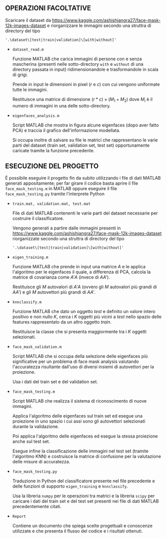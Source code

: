 ## OPERAZIONI FACOLTATIVE
Scaricare il dataset da https://www.kaggle.com/ashishjangra27/face-mask-12k-images-dataset e riorganizzare le immagini secondo una struttra di directory del tipo
```
'.\dataset\[test|train|validation]\[with|without]'
```

* `dataset_read.m`

	Funzione MATLAB che carica immagini di persone con e senza mascherina (presenti nelle sotto-directory `with` e `without` di una directory passata in input) ridimensionandole e trasformandole in scala di grigi.

	Prende in input le dimensioni in pixel ($r$ e $c$) con cui vengono uniformate tutte le immagini.

	Restituisce una matrice di dimensione $(r*c) \times (M_1+M_2)$ dove $M_i$ è il numero di immagini in una delle sotto-directory.

* `eigenfaces_analysis.m`

	Script MATLAB che mostra in figura alcune eigenfaces (dopo aver fatto PCA) e traccia il grafico dell'informazione modellata.

	Si occupa inoltre di salvare su file le matrici che rappresentano le varie parti del dataset (train set, validation set, test set) opportunamente caricate tramite la funzione precedente.


## ESECUZIONE DEL PROGETTO
È possibile eseguire il progetto fin da subito utilizzando i file di dati MATLAB generati appositamente; per far girare il codice basta aprire il file `face_mask_testing.m` in MATLAB oppure eseguire il file `face_mask_testing.py` tramite l'interprete Python

* `train.mat, validation.mat, test.mat`

	File di dati MATLAB contenenti le varie parti del dataset necessarie per costruire il classificatore.

	Vengono generati a partire dalle immagini presenti in https://www.kaggle.com/ashishjangra27/face-mask-12k-images-dataset riorganizzate secondo una struttra di directory del tipo
    ```
    '.\dataset\[test|train|validation]\[with|without]'
    ```

* `eigen_training.m`

	Funzione MATLAB che prende in input una matrice $A$ e le applica l'algoritmo per le eigenfaces il quale, a differenza di PCA, calcola la matrice di covarianza come $A'A$ (invece di $AA'$).

	Restituisce gli $M$ autovalori di $A'A$ (ovvero gli $M$ autovalori più grandi di $AA'$) e gli $M$ autovettori più grandi di $AA'$.

* `knnclassify.m`

	Funzione MATLAB che dato un oggetto $test$ e definito un valore intero positivo e non nullo $K$, cerca i $K$ oggetti più vicini a $test$ nello spazio delle features rappresentato da un altro oggetto $train$.

	Restituisce la classe che si presenta maggiormente tra i $K$ oggetti selezionati.

* `face_mask_validation.m`

	Script MATLAB che si occupa della selezione delle eigenfaces più significative per un problema di face mask analysis valutando l'accuratezza risultante dall'uso di diversi insiemi di autovettori per la proiezione.

	Usa i dati del train set e del validation set.

* `face_mask_testing.m`

	Script MATLAB che realizza il sistema di riconoscimento di nuove immagini.

	Applica l'algoritmo delle eigenfaces sul train set ed esegue una proiezione in uno spazio i cui assi sono gli autovettori selezionati durante la validazione.

	Poi applica l'algoritmo delle eigenfaces ed esegue la stessa proiezione anche sul test set.

	Esegue infine la classificazione delle immagini nel test set (tramite l'algoritmo KNN) e costruisce la matrice di confusione per la valutazione delle misure di accuratezza.

* `face_mask_testing.py`

	Traduzione in Python del classificatore presente nel file precedente e delle funzioni di supporto `eigen_training` e `knnclassify`.

	Usa la libreria `numpy` per le operazioni tra matrici e la libreria `scipy` per caricare i dati del train set e del test set presenti nei file di dati MATLAB precedentemente citati.

* `Report`

	Contiene un documento che spiega scelte progettuali e conoscenze utilizzate e che presenta il flusso del codice e i risultati ottenuti.
